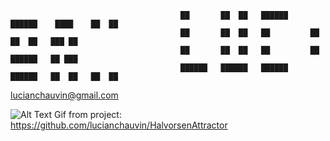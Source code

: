 
                                          ██       ██  ██   ██████   ██████    ████    ██  ██
                                          ██       ██  ██   ██         ██     ██  ██   ███ ██
                                          ██       ██  ██   ██         ██     ██████   ██ ███
                                          ██████   ██████   ██████   ██████   ██  ██   ██  ██

  lucianchauvin@gmail.com

![Alt Text](https://github.com/lucianchauvin/HalvorsenAttractor/blob/main/halvorsenAttractor.gif)
Gif from project: https://github.com/lucianchauvin/HalvorsenAttractor
